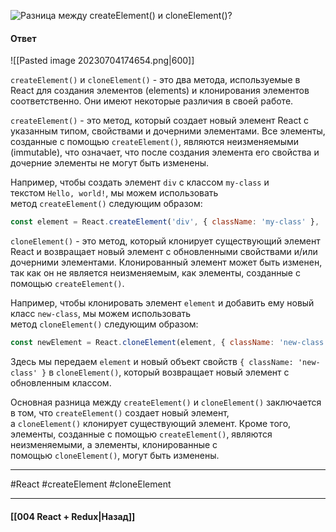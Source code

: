 ![Разница между `createElement()` и `cloneElement()`?](https://youtu.be/ngyOYuTrUk8?t=816)

#### Ответ

![[Pasted image 20230704174654.png|600]]

`createElement()` и `cloneElement()` - это два метода, используемые в React для создания элементов (elements) и клонирования элементов соответственно. Они имеют некоторые различия в своей работе.

`createElement()` - это метод, который создает новый элемент React с указанным типом, свойствами и дочерними элементами. Все элементы, созданные с помощью `createElement()`, являются неизменяемыми (immutable), что означает, что после создания элемента его свойства и дочерние элементы не могут быть изменены.

Например, чтобы создать элемент `div` с классом `my-class` и текстом `Hello, world!`, мы можем использовать метод `createElement()` следующим образом:

```jsx
const element = React.createElement('div', { className: 'my-class' }, 'Hello, world!');
```

`cloneElement()` - это метод, который клонирует существующий элемент React и возвращает новый элемент с обновленными свойствами и/или дочерними элементами. Клонированный элемент может быть изменен, так как он не является неизменяемым, как элементы, созданные с помощью `createElement()`.

Например, чтобы клонировать элемент `element` и добавить ему новый класс `new-class`, мы можем использовать метод `cloneElement()` следующим образом:

```jsx
const newElement = React.cloneElement(element, { className: 'new-class' });
```

Здесь мы передаем `element` и новый объект свойств `{ className: 'new-class' }` в `cloneElement()`, который возвращает новый элемент с обновленным классом.

Основная разница между `createElement()` и `cloneElement()` заключается в том, что `createElement()` создает новый элемент, а `cloneElement()` клонирует существующий элемент. Кроме того, элементы, созданные с помощью `createElement()`, являются неизменяемыми, а элементы, клонированные с помощью `cloneElement()`, могут быть изменены.

____
#React #createElement #cloneElement 

____

#### [[004 React + Redux|Назад]]